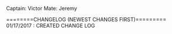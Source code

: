Captain: Victor 
Mate: Jeremy 

========CHANGELOG (NEWEST CHANGES FIRST)=========
01/17/2017 : CREATED CHANGE LOG